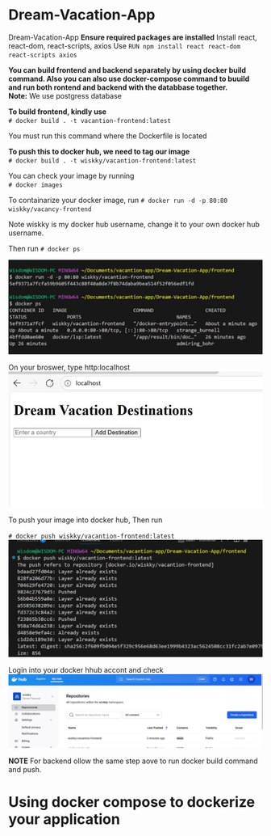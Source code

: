 # Dream-Vacation-App
Dream-Vacation-App
**Ensure required packages are installed**
Install react, react-dom, react-scripts, axios
Use `RUN npm install react react-dom react-scripts axios`

**You can build frontend and backend separately by using docker build command. Also you can also use docker-compose command to buuild and run both rontend and backend with the databbase together.**    
**Note:** We use postgress database 

**To build frontend, kindly use**  
`# docker build . -t vacantion-frontend:latest `  

You must run this command where the Dockerfile is located

**To push this to docker hub, we need to tag our image**  
`# docker build . -t wiskky/vacantion-frontend:latest` 

You can check your image by running     
`# docker images`  

To containarize your docker image, run 
`# docker run -d -p 80:80 wiskky/vacancy-frontend`

Note wiskky is my docker hub username, change it to your own docker hub username. 

Then run `# docker ps`

![](Image/DockerImages.JPG)  

On your broswer, type http:localhost
![](Image/frontendOutput.JPG)

To push your image into docker hub, Then run 

`# docker push wiskky/vacantion-frontend:latest` 
![](Image/dockerpushh.JPG)

Login into your docker hhub accont and check 
![](Image/DockerPush.JPG)

**NOTE** For backend ollow the same step aove to run docker build command and push.

# Using docker compose to dockerize your application
